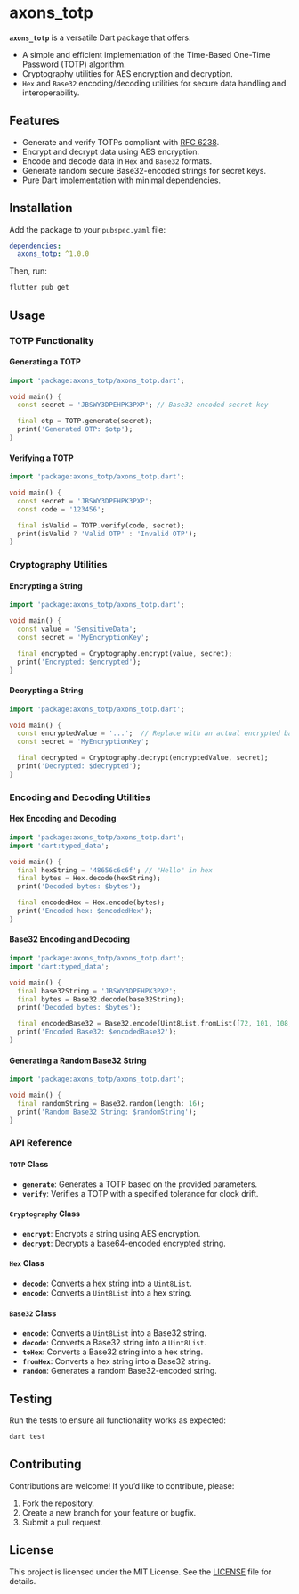 # axons_totp  


**`axons_totp`** is a versatile Dart package that offers:  
- A simple and efficient implementation of the Time-Based One-Time Password (TOTP) algorithm.  
- Cryptography utilities for AES encryption and decryption.  
- `Hex` and `Base32` encoding/decoding utilities for secure data handling and interoperability.  

## Features  
- Generate and verify TOTPs compliant with [RFC 6238](https://datatracker.ietf.org/doc/html/rfc6238).  
- Encrypt and decrypt data using AES encryption.  
- Encode and decode data in `Hex` and `Base32` formats.  
- Generate random secure Base32-encoded strings for secret keys.  
- Pure Dart implementation with minimal dependencies.  

## Installation  

Add the package to your `pubspec.yaml` file:  
```yaml  
dependencies:  
  axons_totp: ^1.0.0  
```  

Then, run:  
```bash  
flutter pub get  
```  

## Usage  

### TOTP Functionality  

#### Generating a TOTP  
```dart  
import 'package:axons_totp/axons_totp.dart';  

void main() {  
  const secret = 'JBSWY3DPEHPK3PXP'; // Base32-encoded secret key  

  final otp = TOTP.generate(secret);  
  print('Generated OTP: $otp');  
}  
```  

#### Verifying a TOTP  
```dart  
import 'package:axons_totp/axons_totp.dart';  

void main() {  
  const secret = 'JBSWY3DPEHPK3PXP';  
  const code = '123456';  

  final isValid = TOTP.verify(code, secret);  
  print(isValid ? 'Valid OTP' : 'Invalid OTP');  
}  
```  

### Cryptography Utilities  

#### Encrypting a String  
```dart  
import 'package:axons_totp/axons_totp.dart';  

void main() {  
  const value = 'SensitiveData';  
  const secret = 'MyEncryptionKey';  

  final encrypted = Cryptography.encrypt(value, secret);  
  print('Encrypted: $encrypted');  
}  
```  

#### Decrypting a String  
```dart  
import 'package:axons_totp/axons_totp.dart';  

void main() {  
  const encryptedValue = '...';  // Replace with an actual encrypted base64 string  
  const secret = 'MyEncryptionKey';  

  final decrypted = Cryptography.decrypt(encryptedValue, secret);  
  print('Decrypted: $decrypted');  
}  
```  

### Encoding and Decoding Utilities  

#### Hex Encoding and Decoding  
```dart  
import 'package:axons_totp/axons_totp.dart';  
import 'dart:typed_data';  

void main() {  
  final hexString = '48656c6c6f'; // "Hello" in hex  
  final bytes = Hex.decode(hexString);  
  print('Decoded bytes: $bytes');  

  final encodedHex = Hex.encode(bytes);  
  print('Encoded hex: $encodedHex');  
}  
```  

#### Base32 Encoding and Decoding  
```dart  
import 'package:axons_totp/axons_totp.dart';  
import 'dart:typed_data';  

void main() {  
  final base32String = 'JBSWY3DPEHPK3PXP';  
  final bytes = Base32.decode(base32String);  
  print('Decoded bytes: $bytes');  

  final encodedBase32 = Base32.encode(Uint8List.fromList([72, 101, 108, 108, 111]));  
  print('Encoded Base32: $encodedBase32');  
}  
```  

#### Generating a Random Base32 String  
```dart  
import 'package:axons_totp/axons_totp.dart';  

void main() {  
  final randomString = Base32.random(length: 16);  
  print('Random Base32 String: $randomString');  
}  
```  

### API Reference  

#### `TOTP` Class  
- **`generate`**: Generates a TOTP based on the provided parameters.  
- **`verify`**: Verifies a TOTP with a specified tolerance for clock drift.  

#### `Cryptography` Class  
- **`encrypt`**: Encrypts a string using AES encryption.  
- **`decrypt`**: Decrypts a base64-encoded encrypted string.  

#### `Hex` Class  
- **`decode`**: Converts a hex string into a `Uint8List`.  
- **`encode`**: Converts a `Uint8List` into a hex string.  

#### `Base32` Class  
- **`encode`**: Converts a `Uint8List` into a Base32 string.  
- **`decode`**: Converts a Base32 string into a `Uint8List`.  
- **`toHex`**: Converts a Base32 string into a hex string.  
- **`fromHex`**: Converts a hex string into a Base32 string.  
- **`random`**: Generates a random Base32-encoded string.  

## Testing  

Run the tests to ensure all functionality works as expected:  
```bash  
dart test  
```  

## Contributing  
Contributions are welcome! If you’d like to contribute, please:  
1. Fork the repository.  
2. Create a new branch for your feature or bugfix.  
3. Submit a pull request.  

## License  
This project is licensed under the MIT License. See the [LICENSE](LICENSE) file for details.  
